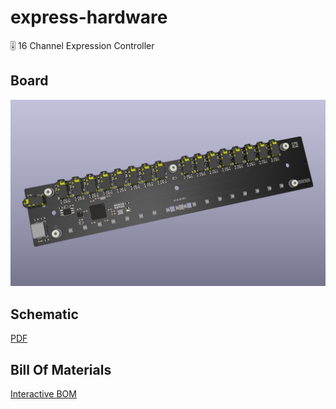 # express-hardware

🎚️ 16 Channel Expression Controller

## Board

![board](express-board.png?raw=true)

## Schematic

[PDF](express.pdf)

## Bill Of Materials

[Interactive BOM](https://htmlpreview.github.io/?https://github.com/versioduo/express-hardware/main/express-bom.html)
